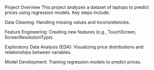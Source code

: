 Project Overview
This project analyzes a dataset of laptops to predict prices using regression models. Key steps include:

Data Cleaning: Handling missing values and inconsistencies.

Feature Engineering: Creating new features (e.g., TouchScreen, ScreenResolutionType).

Exploratory Data Analysis (EDA): Visualizing price distributions and relationships between variables.

Model Development: Training regression models to predict prices.
